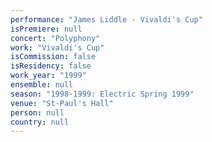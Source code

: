 ```yaml
---
performance: "James Liddle - Vivaldi's Cup"
isPremiere: null
concert: "Polyphony"
work: "Vivaldi's Cup"
isCommission: false
isResidency: false
work_year: "1999"
ensemble: null
season: "1998-1999: Electric Spring 1999"
venue: "St-Paul's Hall"
person: null
country: null
---
```


